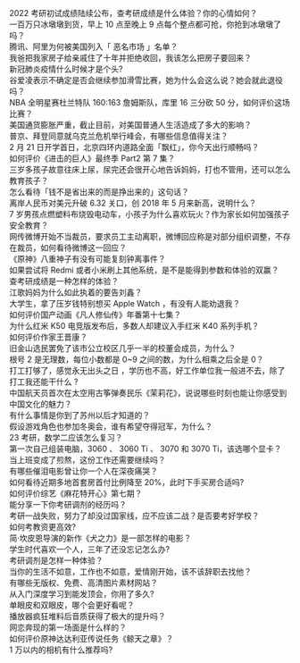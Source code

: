 2022 考研初试成绩陆续公布，查考研成绩是什么体验？你的心情如何？  
一百万只冰墩墩到货，早上 10 点至晚上 9 点每个整点都可抢，你抢到冰墩墩了吗？  
腾讯、阿里为何被美国列入「 恶名市场 」名单？  
我爸把我家房子给亲戚住了十年并拒绝收回，我该怎么把房子要回来？  
新冠肺炎疫情什么时候才是个头?  
谷爱凌表示不确定是否会继续参加滑雪比赛，她为什么会这么说？她会就此退役吗？  
NBA 全明星赛杜兰特队 160:163 詹姆斯队，库里 16 三分砍 50 分，如何评价这场比赛？  
美国通货膨胀严重，截止目前，对美国普通人生活造成了多大的影响？  
普京、拜登同意就乌克兰危机举行峰会，有哪些信息值得关注？  
2 月 21 日开学首日，北京四环内道路全面「飘红」，你今天出行顺畅吗？  
如何评价《进击的巨人》最终季 Part2 第 7 集？  
三岁多孩子故意往床上尿，尿完还会很开心地告诉妈妈，打也不管用，还可以怎么教育孩子？  
怎么看待「钱不是省出来的而是挣出来的」这句话？  
离岸人民币对美元升破 6.32 关口，创 2018 年 5 月来新高，说明什么？  
7 岁男孩点燃塑料布烧毁电动车，小孩子为什么喜欢玩火？作为家长如何加强孩子安全教育？  
网传微博开始不当裁员，要求员工主动离职，微博回应称是对部分组织调整，不存在裁员，如何看待微博这一回应？  
《原神》八重神子有没有可能复刻钟离事件？  
如果尝试将 Redmi 或者小米刷上其他系统，是不是能得到参数和体验的双赢？  
查考研成绩是一种怎样的体验？  
江歌妈妈为什么如此执着的要告刘鑫？  
大学生，拿了压岁钱特别想买 Apple Watch ，有没有人能劝退我？  
如何评价国产动画《凡人修仙传》年番第十七集？  
为什么红米 K50 电竞版发布后，多数人却建议入手红米 K40 系列手机？  
如何评价作家王晋康？  
旧金山选民罢免了该市公立校区几乎一半的校董会成员，为什么？  
根号 2 是无理数，每位小数都是 0~9 之间的数，为什么相乘之后全是 0？  
打工打够了，感觉永无出头之日 ，学历也不高，好工作单位我一般进不去，除了打工我还能干什么 ?  
中国航天员首次在太空用古筝弹奏民乐《茉莉花》，说说哪些时刻也能让你感受到中国文化的魅力？  
有什么事情是你到了苏州以后才知道的？  
假设游戏角色也参加冬奥会，谁有希望夺得冠军，为什么？  
23 考研，数学二应该怎么复习？  
第一次自己组装电脑，3060 、 3060 Ti 、 3070 和 3070 Ti，该选哪个显卡？  
当上班变成了煎熬，这份工作还需要继续吗？  
有哪些催泪电影曾让你一个人在深夜痛哭？  
如何看待近期多地首套房首付比例降至 20%，此时下手买房合适吗?  
如何评价综艺《麻花特开心》第七期？  
能分享一下你考研调剂的经历吗？  
考研一战失败，努力了却没过国家线，应不应该二战？是否要考好学校？  
如何考教资更高效?  
简·坎皮恩导演的新作《犬之力》是一部怎样的电影？  
学生时代喜欢一个人，三年了还没忘记怎么办?  
考研调剂是怎样一种体验？  
当你的生活不如意，工作也不如意，爱情刚开始，该不该辞职去找他？  
有哪些无版权、免费、高清图片素材网站？  
从入门深度学习到能发顶会，你用了多久?  
单眼皮和双眼皮，哪个会更好看呢？  
播放器疯狂堆料后音质获得了极大的提升吗？  
网恋奔现的第一场面是什么样的？  
如何评价原神达达利亚传说任务《鲸天之章》？  
1 万以内的相机有什么推荐吗?  

